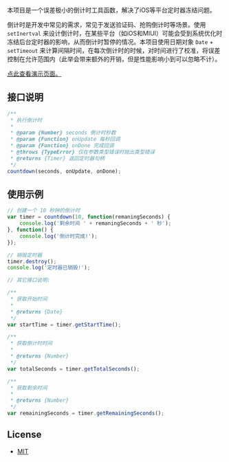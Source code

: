 本项目是一个误差极小的倒计时工具函数，解决了iOS等平台定时器冻结问题。

倒计时是开发中常见的需求，常见于发送验证码、抢购倒计时等场景。使用 `setInertval` 来设计倒计时，在某些平台（如iOS和MIUI）可能会受到系统优化时冻结后台定时器的影响，从而倒计时暂停的情况。本项目使用日期对象 `Date` + `setTimeout` 来计算间隔时间，在每次倒计时的时候，对时间进行了校准，将误差控制在允许范围内（此举会带来额外的开销，但是性能影响小到可以忽略不计）。

[点此查看演示页面。][demo]

[demo]: http://john-yuan.github.io/countdown.js/index.html "查看演示页面"

## 接口说明

```javascript
/**
 * 执行倒计时
 *
 * @param {Number} seconds 倒计时秒数
 * @param {Function} onUpdate 每秒回调
 * @param {Function} onDone 完成回调
 * @throws {TypeError} 仅在参数类型错误时抛出类型错误
 * @returns {Timer} 返回定时器句柄
 */
countdown(seconds, onUpdate, onDone);
```

## 使用示例

```javascript
// 创建一个 10 秒钟的倒计时
var timer = countdown(10, function(remaningSeconds) {
    console.log('剩余时间 ' + remaningSeconds + ' 秒');
}, function() {
    console.log('倒计时完成!');
});

// 销毁定时器
timer.destroy();
console.log('定时器已销毁!');

// 其它接口说明:

/**
 * 获取开始时间
 *
 * @returns {Date}
 */
var startTime = timer.getStartTime();

/**
 * 获取倒计时时间
 *
 * @returns {Number}
 */
var totalSeconds = timer.getTotalSeconds();

/**
 * 获取剩余时间
 *
 * @returns {Number}
 */
var remainingSeconds = timer.getRemainingSeconds();
```

## License

* [MIT](LICENSE "License")